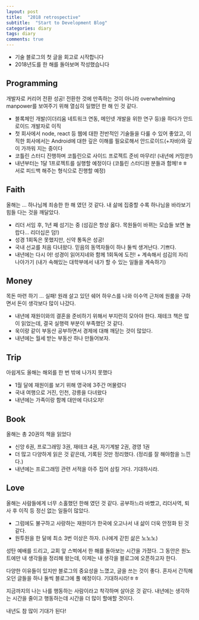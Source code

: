 ```yaml
---
layout: post
title:  "2018 retrospective"
subtitle:  "Start to Development Blog"
categories: diary
tags: diary
comments: true
---
```


* 기술 블로그의 첫 글을 회고로 시작합니다
* 2018년도를 한 해를 돌아보며 작성했습니다

## Programming
개발자로 커리어 전환 성공!
전환한 것에 만족하는 것이 아니라 overwhelming manpower를 보여주기 위해 열심히 일했던 한 해 인 것 같다.

* 블록체인 개발(이더리움 네트워크 연동, 메인넷 개발을 위한 연구 등)을 하다가 안드로이드 개발자로 이직
* 첫 회사에서 node, react 등 웹에 대한 전반적인 기술들을 다룰 수 있어 좋았고, 이직한 회사에서는 Android에 대한 깊은 이해를 필요로해서 안드로이드(+자바)와 깊이 가까워 지는 중이다
* 코틀린 스터디 진행하며 코틀린으로 사이드 프로젝트 준비 마무리! (내년에 커밍쑨!)
* 내년부터는 1달 1프로젝트를 실행할 예정이다 (코틀린 스터디원 분들과 함께!ㅎㅎ 서로 피드백 해주는 형식으로 진행할 예정)

## Faith
올해는 ... 하나님께 죄송한 한 해 였던 것 같다.
내 삶에 집중할 수록 하나님을 바라보기 힘들 다는 것을 깨달았다.

* 리더 서임 후, 1년 째 섬기는 중 (섬김은 항상 옳다. 목원들이 바뀌는 모습들 보면 놀랍다... 리더십은 덤!)
* 성경 1회독은 못했지만, 신약 통독은 성공!
* 국내 선교를 처음 다녀왔다. 믿음의 동역자들이 하나 둘씩 생겨난다. 기쁘다.
* 내년에는 다시 어! 성경이 읽어지네와 함께 1회독에 도전! + 계속해서 섬김의 자리 나아가기 (내가 속해있는 대학부에서 내가 할 수 있는 일들을 계속하기)

## Money
목돈 마련 하기 ... 실패!
원래 살고 있던 쉐어 하우스를 나와 이수역 근처에 원룸을 구하면서 돈이 생각보다 많이 나갔다.

* 내년에 재원이와의 결혼을 준비하기 위해서 부지런히 모아야 한다. 재테크 책은 많이 읽었는데, 결국 실행력 부분이 부족했던 것 같다.
* 욱이랑 같이 부동산 공부하면서 경제에 대해 깨닫는 것이 많았다.
* 내년에는 월세 받는 부동산 하나 만들어보자.

## Trip
아쉽게도 올해는 해외를 한 번 밖에 나가지 못했다

* 1월 달에 재원이를 보기 위해 영국에 3주간 머물렀다
* 국내 여행으로 거진, 인천, 강릉을 다녀왔다
* 내년에는 가족이랑 함께 대만에 다녀오자!

## Book
올해는 총 20권의 책을 읽었다

* 신앙 6권, 프로그래밍 3권, 재테크 4권, 자기계발 2권, 경영 1권
* 더 많고 다양하게 읽은 것 같은데, 기록된 것만 정리했다. (정리를 잘 해야함을 느낀다.)
* 내년에는 프로그래밍 관련 서적을 아주 집어 삼킬 거다. 기대하시라.

## Love

올해는 사람들에게 너무 소홀했던 한해 였던 것 같다. 공부하느라 바빴고, 리더사역, 퇴사 후 이직 등 정신 없는 일들이 많았다.

* 그럼에도 불구하고 사랑하는 재원이가 한국에 오고나서 내 삶이 더욱 안정화 된 것 같다.
* 원투원을 한 달에 최소 3번 이상은 하자. (나에게 갇힌 삶은 노노노)


성탄 예배를 드리고, 교회 앞 스벅에서 한 해를 돌아보는 시간을 가졌다. 그 동안은 원노트에만 내 생각들을 정리해 왔는데, 이제는 내 생각을 블로그에 오픈하고자 한다.

다양한 이유들이 있지만 블로그의 중요성을 느꼈고, 글을 쓰는 것이 좋다. 혼자서 간직해 오던 글들을 하나 둘씩 블로그에 풀 예정이다. 기대하시라!ㅎㅎ

지금까지의 나는 나를 행동하는 사람이라고 착각하며 살아온 것 같다. 내년에는 생각하는 시간을 줄이고 행동하는데 시간을 더 많이 할애할 것이다.

내년도 참 많이 기대가 된다!